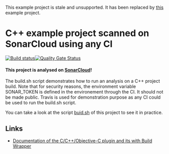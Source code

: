 This example project is stale and unsupported. It has been replaced by [this](https://github.com/sonarsource-cfamily-examples) example project.

# C++ example project scanned on SonarCloud using any CI

[![Build status](https://travis-ci.org/SonarSource/sonarcloud_example_cpp-xcodebuild-macos-otherci.svg?branch=master)](https://travis-ci.org/SonarSource/sonarcloud_example_cpp-xcodebuild-macos-otherci)[![Quality Gate Status](https://sonarcloud.io/api/project_badges/measure?project=sonarcloud_example_cpp-xcodebuild-macos-otherci&metric=alert_status)](https://sonarcloud.io/dashboard?id=sonarcloud_example_cpp-xcodebuild-macos-otherci)

#### This project is analysed on [SonarCloud](https://sonarcloud.io)!

The build.sh script demonstrates how to run an analysis on a C++ project build.
Note that for security reasons, the environment variable SONAR_TOKEN is defined in the environement through the CI. It should not be made public.
Travis is used for demonstration purpose as any CI could be used to run the build.sh script.

You can take a look at the script
[buid.sh](https://github.com/SonarSource/sonarcloud_example_cpp-xcodebuild-macos-otherci/blob/master/build.sh)
of this project to see it in practice.

## Links
- [Documentation of the C/C++/Objective-C plugin and its with Build Wrapper](http://docs.sonarqube.org/x/pwAv)
